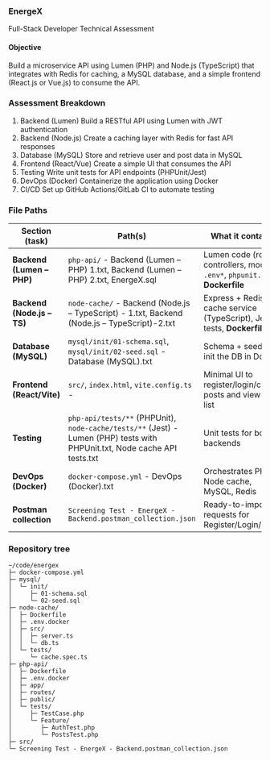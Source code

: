 ### EnergeX

Full-Stack Developer Technical Assessment

#### Objective
Build a microservice API using Lumen (PHP) and Node.js (TypeScript) that integrates with Redis for caching, a MySQL database, and a simple frontend (React.js or Vue.js) to consume the API.

### Assessment Breakdown
1. Backend (Lumen)	Build a RESTful API using Lumen with JWT authentication	
2. Backend (Node.js)	Create a caching layer with Redis for fast API responses
3. Database (MySQL)	Store and retrieve user and post data in MySQL
4. Frontend (React/Vue)	Create a simple UI that consumes the API	
5. Testing	Write unit tests for API endpoints (PHPUnit/Jest)
6. DevOps (Docker)	Containerize the application using Docker
7. CI/CD	Set up GitHub Actions/GitLab CI to automate testing

### File Paths
| Section (task)             | Path(s)                                                      | What it contains                                                                 |
| -------------------------- | ------------------------------------------------------------ | -------------------------------------------------------------------------------- |
| **Backend (Lumen – PHP)**  | `php-api/` - Backend (Lumen – PHP) 1.txt, Backend (Lumen – PHP) 2.txt, EnergeX.sql                                                 | Lumen code (routes, controllers, models), `.env*`, `phpunit.xml`, **Dockerfile** |
| **Backend (Node.js – TS)** | `node-cache/` - Backend (Node.js – TypeScript) - 1.txt, Backend (Node.js – TypeScript)-2.txt                                               | Express + Redis cache service (TypeScript), Jest tests, **Dockerfile**           |
| **Database (MySQL)**       | `mysql/init/01-schema.sql`, `mysql/init/02-seed.sql` - Database (MySQL).txt        | Schema + seed that init the DB in Docker                                         |
| **Frontend (React/Vite)**  | `src/`, `index.html`, `vite.config.ts` -                       | Minimal UI to register/login/create posts and view the list                      |
| **Testing**                | `php-api/tests/**` (PHPUnit), `node-cache/tests/**` (Jest) - Lumen (PHP) tests with PHPUnit.txt, Node cache API tests.txt  | Unit tests for both backends                                                     |
| **DevOps (Docker)**        | `docker-compose.yml`   - DevOps (Docker).txt                                      | Orchestrates PHP, Node cache, MySQL, Redis                                       |
| **Postman collection**     | `Screening Test - EnergeX - Backend.postman_collection.json` | Ready-to-import requests for Register/Login/Posts                                |


### Repository tree

```text
~/code/energex
├─ docker-compose.yml
├─ mysql/
│  └─ init/
│     ├─ 01-schema.sql
│     └─ 02-seed.sql
├─ node-cache/
│  ├─ Dockerfile
│  ├─ .env.docker
│  ├─ src/
│  │  ├─ server.ts
│  │  └─ db.ts
│  └─ tests/
│     └─ cache.spec.ts
├─ php-api/
│  ├─ Dockerfile
│  ├─ .env.docker
│  ├─ app/       
│  ├─ routes/
│  ├─ public/
│  └─ tests/
│     ├─ TestCase.php
│     └─ Feature/
│        ├─ AuthTest.php
│        └─ PostsTest.php
├─ src/          
└─ Screening Test - EnergeX - Backend.postman_collection.json

